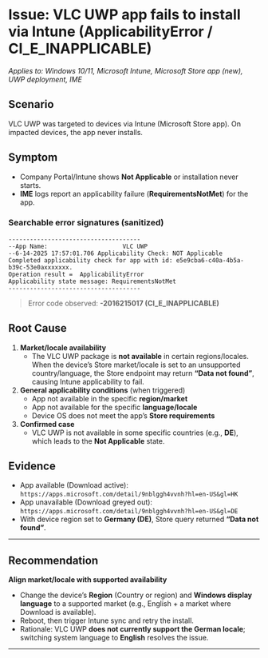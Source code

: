 # Issue: VLC UWP app fails to install via Intune (ApplicabilityError / CI_E_INAPPLICABLE)
*Applies to: Windows 10/11, Microsoft Intune, Microsoft Store app (new), UWP deployment, IME*

## Scenario
VLC UWP was targeted to devices via Intune (Microsoft Store app). On impacted devices, the app never installs.

## Symptom
- Company Portal/Intune shows **Not Applicable** or installation never starts.
- **IME** logs report an applicability failure (**RequirementsNotMet**) for the app.

### Searchable error signatures (sanitized)
```text
-------------------------------------
--App Name:                     VLC UWP
--6-14-2025 17:57:01.706 Applicability Check: NOT Applicable 
Completed applicability check for app with id: e5e9cba6-c40a-4b5a-b39c-53e0axxxxxxx.
Operation result =  ApplicabilityError
Applicability state message: RequirementsNotMet
-------------------------------------
```

> Error code observed: **-2016215017 (CI_E_INAPPLICABLE)**

## Root Cause
1. **Market/locale availability**
   - The VLC UWP package is **not available** in certain regions/locales. When the device’s Store market/locale is set to an unsupported country/language, the Store endpoint may return **“Data not found”**, causing Intune applicability to fail.
2. **General applicability conditions** (when triggered)
   - App not available in the specific **region/market**
   - App not available for the specific **language/locale**
   - Device OS does not meet the app’s **Store requirements**
3. **Confirmed case**
   - VLC UWP is not available in some specific countries (e.g., **DE**), which leads to the **Not Applicable** state.

## Evidence
- App available (Download active): `https://apps.microsoft.com/detail/9nblggh4vvnh?hl=en-US&gl=HK`  
- App unavailable (Download greyed out): `https://apps.microsoft.com/detail/9nblggh4vvnh?hl=en-US&gl=DE`  
- With device region set to **Germany (DE)**, Store query returned **“Data not found”**.

---

## Recommendation
**Align market/locale with supported availability**
  - Change the device’s **Region** (Country or region) and **Windows display language** to a supported market (e.g., English + a market where Download is available).
  - Reboot, then trigger Intune sync and retry the install.
  - Rationale: VLC UWP **does not currently support the German locale**; switching system language to **English** resolves the issue.

---
